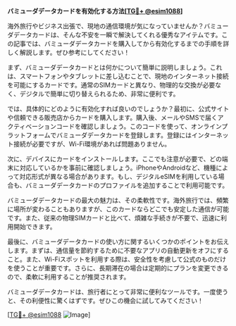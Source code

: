 **バミューダデータカードを有効化する方法[[TG💪+ @esim1088](https://t.me/s/esim1088)]**

海外旅行やビジネス出張で、現地の通信環境が気になっていませんか？バミューダデータカードは、そんな不安を一瞬で解決してくれる優秀なアイテムです。この記事では、バミューダデータカードを購入してから有効化するまでの手順を詳しく解説します。ぜひ参考にしてください！

まず、バミューダデータカードとは何かについて簡単に説明しましょう。これは、スマートフォンやタブレットに差し込むことで、現地のインターネット接続を可能にするカードです。通常のSIMカードと異なり、物理的な交換が必要なく、デジタルで簡単に切り替えられるため、非常に便利です。

では、具体的にどのように有効化すれば良いのでしょうか？最初に、公式サイトや信頼できる販売店からカードを購入します。購入後、メールやSMSで届くアクティベーションコードを確認しましょう。このコードを使って、オンラインプラットフォームでバミューダデータカードを登録します。登録にはインターネット接続が必要ですが、Wi-Fi環境があれば問題ありません。

次に、デバイスにカードをインストールします。ここでも注意が必要で、どの端末に対応しているかを事前に確認しましょう。iPhoneやAndroidなど、機種によって対応形式が異なる場合があります。もし、デジタルeSIMを利用している場合も、バミューダデータカードのプロファイルを追加することで利用可能です。

バミューダデータカードの最大の魅力は、その柔軟性です。海外旅行では、頻繁に場所が変わることもありますが、このカードならどこでも安定した通信が可能です。また、従来の物理SIMカードと比べて、煩雑な手続きが不要で、迅速に利用開始できます。

最後に、バミューダデータカードの使い方に関するいくつかのポイントをお伝えします。まずは、通信量を節約するために不要なアプリの自動更新をオフにすること。また、Wi-Fiスポットを利用する際は、安全性を考慮して公式のものだけを使うことが重要です。さらに、長期滞在の場合は定期的にプランを変更できるので、柔軟に利用することが推奨されます。

バミューダデータカードは、旅行者にとって非常に便利なツールです。一度使うと、その利便性に驚くはずです。ぜひこの機会に試してみてください！

[[TG💪+ @esim1088](https://t.me/s/esim1088) ![Image](https://i.postimg.cc/Y0z9fWf4/image.png)]